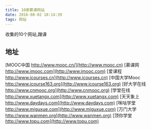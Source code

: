 ```yaml
---
title: 10家慕课网站
date: 2016-08-02 18:14:39
tags: 网站
---
```


收集的10个网站,蹭课
<!-- more -->
## 地址

   [MOOC中国 http://www.mooc.cn/](http://www.mooc.cn)
   [慕课网 http://www.imooc.com](http://www.imooc.com)
   [爱课程 http://www.icourses.cn](http://www.icourses.cn)
   [中国大学Mooc http://www.icourse163.org](http://www.icourse163.org)
   [好大学在线 http://www.cnmooc.org](http://www.cnmooc.org)
   [学堂在线 http://www.xuetangx.com](http://www.xuetangx.com)
   [天天象上 http://www.daydays.com](http://www.daydays.com)
   [咪咕学堂 http://www.miguxue.com](http://www.miguxue.com)
   [万门大学 http://www.wanmen.org](http://www.wanmen.org)
   [顶你学堂 http://www.topu.com](http://www.topu.com)
